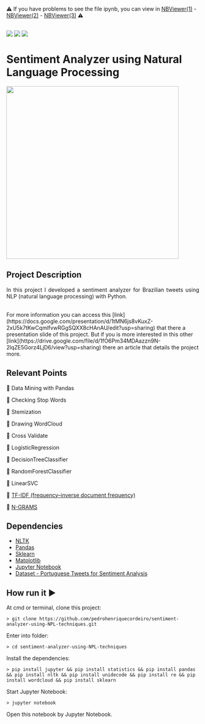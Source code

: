 :warning: If you have problems to see the file ipynb, 
you can view in [NBViewer(1)](https://nbviewer.jupyter.org/github/pedrohenriquecordeiro/sentiment-analyzer-using-NLP-techniques/blob/master/1_exploring_notebook.ipynb) - [NBViewer(2)](https://nbviewer.jupyter.org/github/pedrohenriquecordeiro/sentiment-analyzer-using-NLP-techniques/blob/master/2_transform_notebook.ipynb) - [NBViewer(3)](https://nbviewer.jupyter.org/github/pedrohenriquecordeiro/sentiment-analyzer-using-NLP-techniques/blob/master/3_classification_notebook.ipynb) :warning:

<br/>

<img src="http://img.shields.io/static/v1?label=License&message=MIT&color=green&style=for-the-badge"/>
<img src="https://img.shields.io/static/v1?label=Python&logoColor=white&message=NLTK&color=yellow&style=for-the-badge&logo=Python"/>
<img src="http://img.shields.io/static/v1?label=STATUS&message=DONE&color=RED&style=for-the-badge"/>


# Sentiment Analyzer using Natural Language Processing
<img src="https://user-images.githubusercontent.com/29979127/86411825-0e573780-bc94-11ea-925d-b93b13d8e8c9.png" width=450/>

## Project Description
<p align="justify"> 
    In this project I developed a sentiment analyzer for Brazilian tweets using NLP (natural language processing) with Python. 
</p>

<br/>
For more information you can access this [link](https://docs.google.com/presentation/d/1tMN6js8vKuxZ-2xU5k7tKwCqmlfvwRGgSQXX8cHAnAU/edit?usp=sharing) that there a presentation slide of this project. 
But if you is more interested in this other [link](https://drive.google.com/file/d/1fO6Pm34MDAazzn9N-2lqZE5Gorz4LjD6/view?usp=sharing) there an article that details the project more.




## Relevant Points
:round_pushpin: Data Mining with Pandas

:round_pushpin: Checking Stop Words

:round_pushpin: Stemization

:round_pushpin: Drawing WordCloud

:round_pushpin: Cross Validate

:round_pushpin: LogisticRegression

:round_pushpin: DecisionTreeClassifier 

:round_pushpin: RandomForestClassifier

:round_pushpin: LinearSVC

:round_pushpin: [TF-IDF (frequency–inverse document frequency)](https://en.wikipedia.org/wiki/Tf%E2%80%93idf)

:round_pushpin: [N-GRAMS](https://en.wikipedia.org/wiki/N-gram])

## Dependencies
- [NLTK](https://jupyter.org/)
- [Pandas](https://www.tensorflow.org/api_docs)
- [Sklearn](https://scikit-learn.org/stable/)
- [Matplotlib](https://matplotlib.org/)
- [Jupyter Notebook](https://jupyter.org/)
- [Dataset - Portuguese Tweets for Sentiment Analysis](https://www.kaggle.com/augustop/portuguese-tweets-for-sentiment-analysis)

## How run it :arrow_forward:
At cmd or terminal, clone this project:
```
> git clone https://github.com/pedrohenriquecordeiro/sentiment-analyzer-using-NPL-techniques.git
```
Enter into folder:
```
> cd sentiment-analyzer-using-NPL-techniques
```
Install the dependencies:
```
> pip install jupyter && pip install statistics && pip install pandas && pip install nltk && pip install unidecode && pip install re && pip install wordcloud && pip install sklearn
```
Start Jupyter Notebook:
```
> jupyter notebook
```
Open this notebook by Jupyter Notebook.




